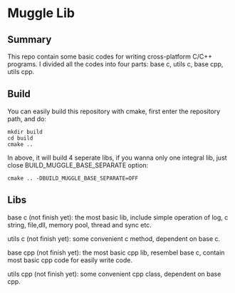 # Muggle Lib


## Summary ##

This repo contain some basic codes for writing cross-platform C/C++ programs.
I divided all the codes into four parts: base c, utils c, base cpp, utils cpp.


## Build ##

You can easily build this repository with cmake, first enter the repository path, and do:
```
mkdir build
cd build
cmake ..
```

In above, it will build 4 seperate libs, if you wanna only one integral lib, just close 
BUILD_MUGGLE_BASE_SEPARATE option:
```
cmake .. -DBUILD_MUGGLE_BASE_SEPARATE=OFF
```

## Libs ##

base c (not finish yet): the most basic lib, include simple operation of log, 
c string, file,dll, memory pool, thread and sync etc.

utils c (not finish yet): some convenient c method, dependent on base c.

base cpp (not finish yet): the most basic cpp lib, resembel base c, contain 
most basic cpp code for easily write code.

utils cpp (not finish yet): some convenient cpp class, dependent on base cpp.